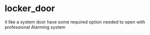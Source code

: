 # locker_door
it like a system door have some required option needed to open with professional Alarming system
